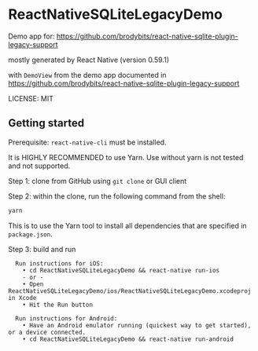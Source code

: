 # ReactNativeSQLiteLegacyDemo

Demo app for: <https://github.com/brodybits/react-native-sqlite-plugin-legacy-support>

mostly generated by React Native (version 0.59.1)

with `DemoView` from the demo app documented in <https://github.com/brodybits/react-native-sqlite-plugin-legacy-support>

LICENSE: MIT

## Getting started

Prerequisite: `react-native-cli` must be installed.

It is HIGHLY RECOMMENDED to use Yarn. Use without yarn is not tested and not supported.

Step 1: clone from GitHub using `git clone` or GUI client

Step 2: within the clone, run the following command from the shell:

```sh
yarn
```

This is to use the Yarn tool to install all dependencies that are specified in `package.json`.

Step 3: build and run

```
  Run instructions for iOS:
    • cd ReactNativeSQLiteLegacyDemo && react-native run-ios
    - or -
    • Open ReactNativeSQLiteLegacyDemo/ios/ReactNativeSQLiteLegacyDemo.xcodeproj in Xcode
    • Hit the Run button

  Run instructions for Android:
    • Have an Android emulator running (quickest way to get started), or a device connected.
    • cd ReactNativeSQLiteLegacyDemo && react-native run-android
```
